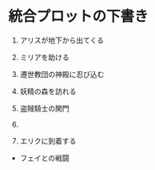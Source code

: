 # 統合プロットの下書き
1. アリスが地下から出てくる
2. ミリアを助ける
3. 遷世教団の神殿に忍び込む
4. 妖精の森を訪れる
5. 盗賊騎士の関門
6. 



19. エリクに到着する
  - フェイとの戦闘
